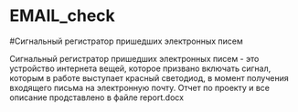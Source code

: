 # EMAIL_check

#Сигнальный регистратор пришедших электронных писем

Сигнальный регистратор пришедших электронных писем - это устройство интернета вещей, которое призвано включать сигнал, которым в работе выступает красный светодиод, в момент получения входящего письма на электронную почту. Отчет по проекту и все описание продставлено в файле report.docx
